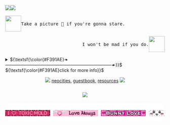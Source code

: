 <!-- CODE STARTS HERE! copy and paste all of below.-->

<img src="https://files.catbox.moe/nebcw4.gif" align="left">
<!-- make sure gif you're using has the right dimensions (it has to be a square, equal width and height) make sure to leave transparent space to the right. -->

<img src="https://readme-typing-svg.herokuapp.com?font=Fira+Code&pause=1000&color=F391AE&repeat=false&width=235&lines=SMS+%E2%80%A2+GEHLEE+DANGCA">
<!-- if u plan on replacing this, go to https://readme-typing-svg.herokuapp.com/demo/ - but make sure you set the width at 235! -->


<!-- dialog 1 , make sure ur icon pngs are 50x50 -->
<p align="left"> <img src="https://files.catbox.moe/hlqs91.png" width="50" height="50" align="left"> <kbd><br>Take a picture 📸 if you're gonna stare.<br>&nbsp;  </kbd> </p>

<!-- dialog 2 -->
<p align="right"> <img src="https://files.catbox.moe/hlqs91.png" width="50" height="50" align="right"> <kbd align="right"><br>I won't be mad if you do.<br>&nbsp;  </kbd></p>

<details>
  <!-- replace the #00F71E with any other hex color-->
 <summary> ${\textsf{\color{#F391AE}❧————————————————————————☙}}$ 
 <br> ${\textsf{\color{#F391AE}click for more info}}$ 
 <br>

 <!-- replace hashtag with actual links-->  
 <p align="center"> 
   <img src="https://files.catbox.moe/0j5ixf.gif">
 <a href="https://shinminase.neocities.org">neocities<a>, 
 <a href="https://www.ultraguest.com/view/1717388758">guestbook</a>, 
 <a href="#">resources</a> 
  <img src="https://files.catbox.moe/096p9i.gif">
 </p>

</summary>

 <!-- add extra information here --> 
<li>
  ryku, they/them, main acc is @shinminase
</li>
<li>
  note. i dont spamfollow! i follow ponies that i find pretty.
</li>
<li>
 reach out to me whenever.
</li>
</details>
 <!-- replace username and color and label --> 
<p align="center"><img src="https://komarev.com/ghpvc/?username=rykuzu&color=F391AE&label=everafters:"></p>
<a href="https://github.com/shinminase/marquee/">
  <img src="/marquee.svg"></img>
</a>
